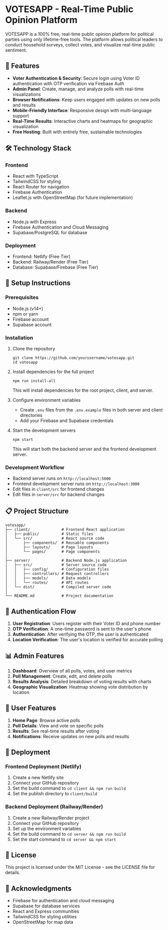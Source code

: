 # VOTESAPP - Real-Time Public Opinion Platform

VOTESAPP is a 100% free, real-time public opinion platform for political parties using only lifetime-free tools. The platform allows political leaders to conduct household surveys, collect votes, and visualize real-time public sentiment.

## 🚀 Features

- **Voter Authentication & Security**: Secure login using Voter ID authentication with OTP verification via Firebase Auth
- **Admin Panel**: Create, manage, and analyze polls with real-time visualizations
- **Browser Notifications**: Keep users engaged with updates on new polls and results
- **Mobile-Friendly Interface**: Responsive design with multi-language support
- **Real-Time Results**: Interactive charts and heatmaps for geographic visualization
- **Free Hosting**: Built with entirely free, sustainable technologies

## 🛠️ Technology Stack

### Frontend
- React with TypeScript
- TailwindCSS for styling
- React Router for navigation
- Firebase Authentication
- Leaflet.js with OpenStreetMap (for future implementation)

### Backend
- Node.js with Express
- Firebase Authentication and Cloud Messaging
- Supabase/PostgreSQL for database

### Deployment
- Frontend: Netlify (Free Tier)
- Backend: Railway/Render (Free Tier)
- Database: Supabase/Firebase (Free Tier)

## 🔧 Setup Instructions

### Prerequisites
- Node.js (v14+)
- npm or yarn
- Firebase account
- Supabase account

### Installation

1. Clone the repository
   ```
   git clone https://github.com/yourusername/votesapp.git
   cd votesapp
   ```

2. Install dependencies for the full project
   ```
   npm run install-all
   ```
   This will install dependencies for the root project, client, and server.

3. Configure environment variables
   - Create `.env` files from the `.env.example` files in both server and client directories
   - Add your Firebase and Supabase credentials

4. Start the development servers
   ```
   npm start
   ```
   This will start both the backend server and the frontend development server.

### Development Workflow

- Backend server runs on `http://localhost:5000`
- Frontend development server runs on `http://localhost:3000`
- Edit files in `client/src` for frontend changes
- Edit files in `server/src` for backend changes

## 📋 Project Structure

```
votesapp/
├── client/              # Frontend React application
│   ├── public/          # Static files
│   └── src/             # React source code
│       ├── components/  # Reusable components
│       ├── layouts/     # Page layouts
│       └── pages/       # Page components
│
├── server/              # Backend Node.js application
│   ├── src/             # Server source code
│   │   ├── config/      # Configuration files
│   │   ├── controllers/ # Request controllers
│   │   ├── models/      # Data models
│   │   └── routes/      # API routes
│   └── dist/            # Compiled server code
│
└── README.md            # Project documentation
```

## 🔑 Authentication Flow

1. **User Registration**: Users register with their Voter ID and phone number
2. **OTP Verification**: A one-time password is sent to the user's phone
3. **Authentication**: After verifying the OTP, the user is authenticated
4. **Location Verification**: The user's location is verified for accurate polling

## 📊 Admin Features

1. **Dashboard**: Overview of all polls, votes, and user metrics
2. **Poll Management**: Create, edit, and delete polls
3. **Results Analysis**: Detailed breakdown of voting results with charts
4. **Geographic Visualization**: Heatmap showing vote distribution by location

## 📱 User Features

1. **Home Page**: Browse active polls
2. **Poll Details**: View and vote on specific polls
3. **Results**: See real-time results after voting
4. **Notifications**: Receive updates on new polls and results

## 🚀 Deployment

### Frontend Deployment (Netlify)
1. Create a new Netlify site
2. Connect your GitHub repository
3. Set the build command to `cd client && npm run build`
4. Set the publish directory to `client/build`

### Backend Deployment (Railway/Render)
1. Create a new Railway/Render project
2. Connect your GitHub repository
3. Set up the environment variables
4. Set the build command to `cd server && npm run build`
5. Set the start command to `cd server && npm start`

## 📝 License

This project is licensed under the MIT License - see the LICENSE file for details.

## 🙏 Acknowledgments

- Firebase for authentication and cloud messaging
- Supabase for database services
- React and Express communities
- TailwindCSS for styling utilities
- OpenStreetMap for map data 